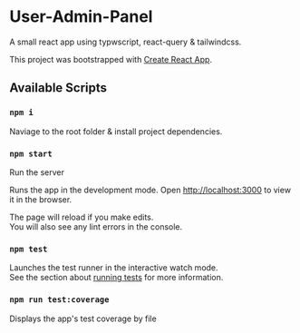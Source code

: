 # User-Admin-Panel

A small react app using typwscript, react-query & tailwindcss.

This project was bootstrapped with [Create React App](https://github.com/facebook/create-react-app).

## Available Scripts

### `npm i`

Naviage to the root folder & install project dependencies.

### `npm start`

Run the server

Runs the app in the development mode.
Open [http://localhost:3000](http://localhost:3000) to view it in the browser.

The page will reload if you make edits.\
You will also see any lint errors in the console.

### `npm test`

Launches the test runner in the interactive watch mode.\
See the section about [running tests](https://facebook.github.io/create-react-app/docs/running-tests) for more information.

### `npm run test:coverage`

Displays the app's test coverage by file
